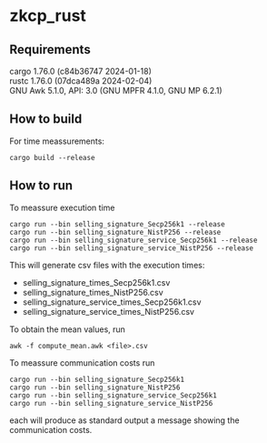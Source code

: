 # zkcp\_rust

## Requirements
cargo 1.76.0 (c84b36747 2024-01-18)  
rustc 1.76.0 (07dca489a 2024-02-04)  
GNU Awk 5.1.0, API: 3.0 (GNU MPFR 4.1.0, GNU MP 6.2.1)  

## How to build

For time meassurements:
```
cargo build --release
```

## How to run

To meassure execution time
```
cargo run --bin selling_signature_Secp256k1 --release
cargo run --bin selling_signature_NistP256 --release
cargo run --bin selling_signature_service_Secp256k1 --release
cargo run --bin selling_signature_service_NistP256 --release
```

This will generate csv files with the execution times:
- selling\_signature\_times\_Secp256k1.csv
- selling\_signature\_times\_NistP256.csv
- selling\_signature\_service\_times\_Secp256k1.csv
- selling\_signature\_service\_times\_NistP256.csv

To obtain the mean values, run
```
awk -f compute_mean.awk <file>.csv
```

To meassure communication costs run
```
cargo run --bin selling_signature_Secp256k1
cargo run --bin selling_signature_NistP256
cargo run --bin selling_signature_service_Secp256k1
cargo run --bin selling_signature_service_NistP256
```
each will produce as standard output a message showing the communication costs.


